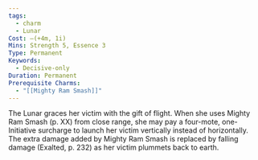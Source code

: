 ```yaml
---
tags:
  - charm
  - Lunar
Cost: —(+4m, 1i)
Mins: Strength 5, Essence 3
Type: Permanent
Keywords:
  - Decisive-only
Duration: Permanent
Prerequisite Charms:
  - "[[Mighty Ram Smash]]"
---
```

The Lunar graces her victim with the gift of flight. When she uses Mighty Ram Smash (p. XX) from close range, she may pay a four-mote, one-Initiative surcharge to launch her victim vertically instead of horizontally. The extra damage added by Mighty Ram Smash is replaced by falling damage (Exalted, p. 232) as her victim plummets back to earth.
